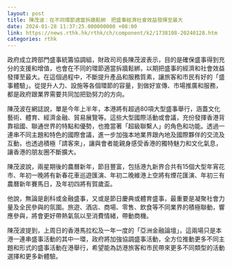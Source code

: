 ```yaml
---
layout: post
title: 陳茂波：在不同環節適當拆牆鬆綁　把盛事經濟社會效益發揮至最大
date: 2024-01-28 11:37:25.000000000 +08:00
link: https://news.rthk.hk/rthk/ch/component/k2/1738108-20240128.htm
categories: rthk
---
```


政府成立跨部門盛事統籌協調組，財政司司長陳茂波表示，目的是確保盛事得到充分的支援和增值，也會在不同的環節適當拆牆鬆綁，以期把盛事的經濟和社會效益發揮至最大。在這個過程中，不斷提升產品和服務質素，讓旅客和市民有好的「盛事體驗」。從提升人力、設施等各個環節的容量，到做好宣傳、市場推廣和服務，都是政府跟業界需要共同加把勁努力的方向。

陳茂波在網誌說，單是今年上半年，本港將有超過80項大型盛事舉行，涵蓋文化藝術、體育、經濟金融、貿易展覽等。這些大型國際活動或會議，充份發揮香港背靠祖國、聯通世界的特點和優勢，也擔當著「超級聯繫人」的角色和功能。透過一連串不同主題和特色的國際會議，進一步加強本地業界跟內地及國際夥伴的交流及互動，也透過積極「請客來」，讓與會者能親身感受香港的獨特魅力和文化氣息，讓香港的朋友圈不斷擴大。

陳茂波說，兩星期後的農曆新年，節目豐富，包括港九新界合共有15個大型年宵花市、年初一晚將有新春花車巡遊匯演、年初二晚維港上空將有煙花匯演、年初三有農曆新年賽馬日，及年初四將有賀歲盃。

他說，無論是創科或金融盛事，又或是節日慶典或體育盛事，最重要是凝聚社會力量及全民參與的氛圍。旅遊、酒店、商場、零售、飲食等不同業界的積極聯動，響應參與，將會更好帶熱氣氛以至消費情緒，帶動商機。

陳茂波提到，上周日的香港馬拉松及一年一度的「亞洲金融論壇」，這兩場只是本港一連串盛事活動的其中一環，政府將加強協調盛事活動，全方位推動更多不同主題和形式的盛事活動在港舉行，希望能為訪港旅客和市民帶來更多不同類型的活動選擇和更多新體驗。
